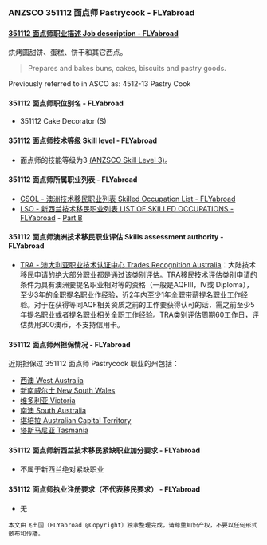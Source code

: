 ### ANZSCO 351112 面点师 Pastrycook - FLYabroad ###

#### [351112 面点师职业描述 Job description - FLYabroad](http://www.flyabroadvisa.com/anzsco/3511.html#351112)

烘烤圆甜饼、蛋糕、饼干和其它西点。

> Prepares and bakes buns, cakes, biscuits and pastry goods.

Previously referred to in ASCO as:
4512-13 Pastry Cook

#### 351112 面点师职位别名 - FLYabroad
 
- 351112	 Cake Decorator (S)

#### 351112 面点师技术等级 Skill level - FLYabroad

- 面点师的技能等级为3 [(ANZSCO Skill Level 3)](http://www.flyabroadvisa.com/anzsco/)。

#### 351112 面点师所属职业列表 - FLYabroad

- [CSOL - 澳洲技术移民职业列表 Skilled Occupation List - FLYabroad](http://www.flyabroadvisa.com/sol/)
- [LSO - 新西兰技术移民职业列表 LIST OF SKILLED OCCUPATIONS - FLYabroad](http://nz.flyabroadvisa.com/lso/) - [Part B](partb)

#### 351112 面点师澳洲技术移民职业评估 Skills assessment authority - FLYabroad

- [TRA - 澳大利亚职业技术认证中心 Trades Recognition Australia](http://www.flyabroadvisa.com/ass/tra.html)：大陆技术移民申请的绝大部分职业都是通过该类别评估。TRA移民技术评估类别申请的条件为具有澳洲要提名职业相对等的资格（一般是AQFIII，IV或 Diploma），至少3年的全职提名职业作经验，近2年内至少1年全职带薪提名职业工作经验。对于在获得等同AQF相关资质之前的工作要获得认可的话，需之前至少5年提名职业或者提名职业相关全职工作经验。TRA类别评估周期60工作日，评估费用300澳币，不支持信用卡。

#### 351112 面点师州担保情况 - FLYabroad

近期担保过 351112 面点师 Pastrycook 职业的州包括：

- [西澳 West Australia](http://www.flyabroadvisa.com/zdb/wa.html)
- [新南威尔士 New South Wales](http://www.flyabroadvisa.com/zdb/nsw.html)
- [维多利亚 Victoria](http://www.flyabroadvisa.com/zdb/vic.html)
- [南澳 South Australia](http://www.flyabroadvisa.com/zdb/sa.html)
- [堪培拉 Australian Capital Territory](http://www.flyabroadvisa.com/zdb/act.html)
- [塔斯马尼亚 Tasmania](http://www.flyabroadvisa.com/zdb/tas.html)

#### 351112 面点师新西兰技术移民紧缺职业加分要求 - FLYabroad

- 不属于新西兰绝对紧缺职业

#### 351112 面点师执业注册要求（不代表移民要求） - FLYabroad

- 无

`本文由飞出国（FLYabroad @Copyright）独家整理完成，请尊重知识产权，不要以任何形式散布和传播。`